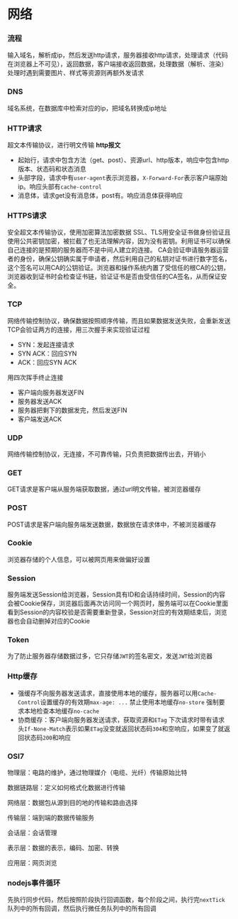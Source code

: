 # 网络

### 流程

输入域名，解析成ip，然后发送http请求，服务器接收http请求，处理请求（代码在浏览器上不可见），返回数据，客户端接收返回数据，处理数据（解析、渲染） 处理时遇到需要图片、样式等资源则再额外发请求

### DNS

域名系统，在数据库中检索对应的ip，把域名转换成ip地址

### HTTP请求

超文本传输协议，进行明文传输
**http报文**

- 起始行，请求中包含方法（get、post）、资源url、http版本，响应中包含http版本、状态码和状态消息
- 头部字段，请求中有`user-agent`表示浏览器，`X-Forward-For`表示客户端原始ip。响应头部有`cache-control`
- 消息体，请求get没有消息体，post有。响应消息体获得响应

### HTTPS请求

安全超文本传输协议，使用加密算法加密数据
SSL、TLS用安全证书做身份验证且使用公共密钥加密，被拦截了也无法理解内容，因为没有密钥。利用证书可以确保自己连接的是预期的服务器而不是中间人建立的连接。
CA会验证申请服务器运营者的身份，确保公钥确实属于申请者，然后利用自己的私钥对证书进行数字签名，这个签名可以用CA的公钥验证。浏览器和操作系统内置了受信任的根CA的公钥，浏览器收到证书时会检查证书链，验证证书是否由受信任的CA签名，从而保证安全。

### TCP

网络传输控制协议，确保数据按照顺序传输，而且如果数据发送失败，会重新发送
TCP会验证两方的连接，用三次握手来实现验证过程

- SYN：发起连接请求
- SYN  ACK：回应SYN
- ACK：回应SYN  ACK

用四次挥手终止连接

- 客户端向服务器发送FIN
- 服务器发送ACK
- 服务器把剩下的数据发完，然后发送FIN
- 客户端发送ACK

### UDP

网络传输控制协议，无连接，不可靠传输，只负责把数据传出去，开销小

### GET

GET请求是客户端从服务端获取数据，通过url明文传输，被浏览器缓存

### POST

POST请求是客户端向服务端发送数据，数据放在请求体中，不被浏览器缓存

### Cookie

浏览器存储的个人信息，可以被网页用来做偏好设置

### Session

服务端发送Session给浏览器，Session具有ID和会话持续时间，Session的内容会被Cookie保存，浏览器后面再次访问同一个网页时，服务端可以在Cookie里面看到Session的内容校验是否需要重新登录，Session对应的有效期结束后，浏览器也会自动删掉对应的Cookie

### Token

为了防止服务器存储数据过多，它只存储`JWT`的签名密文，发送`JWT`给浏览器

### Http缓存

- 强缓存不向服务器发送请求，直接使用本地的缓存，服务器可以用`Cache-Control`设置缓存的有效期`max-age: ...`  禁止使用本地缓存`no-store` 强制要求本地检查本地缓存`no-cache`
- 协商缓存：客户端向服务器发送请求，获取资源和`ETag` 下次请求时带有请求头`If-None-Match`表示如果`ETag`没变就返回状态码`304`和空响应，如果变了就返回状态码`200`和响应

### OSI7

物理层：电路的维护，通过物理媒介（电缆、光纤）传输原始比特

数据链路层：定义如何格式化数据进行传输

网络层：数据包从源到目的地的传输和路由选择

传输层：端到端的数据传输服务

会话层：会话管理

表示层：数据的表示，编码、加密、转换

应用层：网页浏览

### nodejs事件循环

先执行同步代码，然后按照阶段执行回调函数，每个阶段之间，执行完`nextTick`队列中的所有回调，然后执行微任务队列中的所有回调